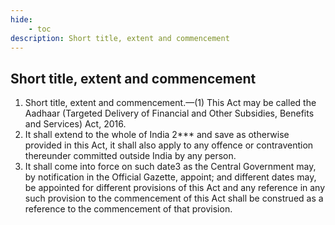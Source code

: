```yaml
---
hide:
    - toc
description: Short title, extent and commencement
---
```


##  Short title, extent and commencement

1. Short title, extent and commencement.—(1) This Act may be called the Aadhaar (Targeted Delivery of Financial and Other Subsidies, Benefits and Services) Act, 2016.
2. It shall extend to the whole of India 2*** and save as otherwise provided in this Act, it shall also apply to any offence or contravention thereunder committed outside India by any person.
3. It shall come into force on such date3 as the Central Government may, by notification in the Official Gazette, appoint; and different dates may, be appointed for different provisions of this Act and any reference in any such provision to the commencement of this Act shall be construed as a reference to the commencement of that provision.
